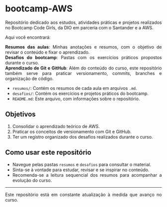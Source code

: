 # bootcamp-AWS
<div align="justify">

Repositório dedicado aos estudos, atividades práticas e projetos realizados no Bootcamp Code Girls, da DIO em parceria com o Santander e a AWS.

Aqui você encontrará:

**Resumos das aulas**: Minhas anotações e resumos, com o objetivo de revisar o conteúdo e fixar o aprendizado.  
**Desafios do bootcamp**: Pastas com os exercícios práticos propostos durante o curso.  
**Aprendizado de Git e GitHub**: Além do conteúdo do curso, este repositório também serve para praticar versionamento, commits, branches e organização de código. 

- `resumos/`: Contém os resumos de cada aula em arquivos `.md`.
- `desafios/`: Contém os exercícios e projetos práticos do bootcamp.
- `README.md`: Este arquivo, com informações sobre o repositório.

## Objetivos

1. Consolidar o aprendizado teórico de AWS.
2. Praticar os conceitos de versionamento com Git e GitHub.
3. Ter um registro organizado dos desafios realizados durante o curso.

## Como usar este repositório

- Navegue pelas pastas `resumos` e `desafios` para consultar o material.
- Sinta-se à vontade para estudar, revisar e se inspirar no conteúdo.
- Recomenda-se a leitura sequencial dos resumos para acompanhar a evolução do curso.  

---

Este repositório está em constante atualização à medida que avanço no curso.  
</div>